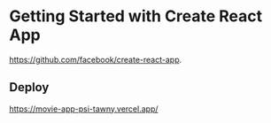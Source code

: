 # Getting Started with Create React App

https://github.com/facebook/create-react-app.

## Deploy

https://movie-app-psi-tawny.vercel.app/
